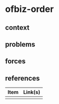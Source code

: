 # ofbiz-order

## context  

## problems

## forces   

## references

| Item | Link(s) |
| :--- | ------- |
|      |         |